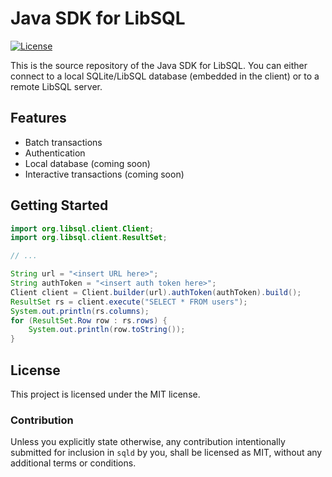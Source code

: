 # Java SDK for LibSQL

[![License](https://img.shields.io/badge/license-MIT-blue)](https://github.com/libsql/libsql-client-java/blob/main/LICENSE)

This is the source repository of the Java SDK for LibSQL. You can either connect to a local SQLite/LibSQL database (embedded in the client) or to a remote LibSQL server.

## Features

* Batch transactions
* Authentication
* Local database (coming soon)
* Interactive transactions (coming soon)

## Getting Started

```java
import org.libsql.client.Client;
import org.libsql.client.ResultSet;

// ...

String url = "<insert URL here>";
String authToken = "<insert auth token here>";
Client client = Client.builder(url).authToken(authToken).build();
ResultSet rs = client.execute("SELECT * FROM users");
System.out.println(rs.columns);
for (ResultSet.Row row : rs.rows) {
    System.out.println(row.toString());
}

```
## License

This project is licensed under the MIT license.

### Contribution

Unless you explicitly state otherwise, any contribution intentionally submitted for inclusion in `sqld` by you, shall be licensed as MIT, without any additional terms or conditions.
